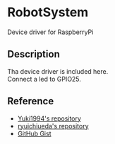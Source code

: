 # RobotSystem
Device driver for RaspberryPi

## Description  
Tha device driver is included here.  
Connect a led to GPIO25.  

## Reference
* [Yuki1994's repository](https://github.com/Yuki1994/Robosys2016_task_devicedriver)
* [ryuichiueda's repository](https://github.com/ryuichiueda/robosys_device_drivers)
* [GitHub Gist](https://gist.github.com/wate/7072365)
